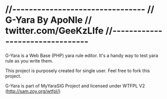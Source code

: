 //--------------------------------
// G-Yara By ApoNIe
// twitter.com/GeeKzLIfe
//--------------------------------
======

G-Yara is a Web Base (PHP) yara rule editor. It's a handy way to test yara rule as you write them.

This project is purposely created for single user. Feel free to fork this project.

G-Yara is part of MyYaraSIG Project and licensed under WTFPL V2 (http://sam.zoy.org/wtfpl/)